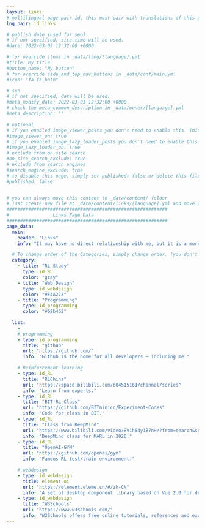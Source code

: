 ```yaml
---
layout: links
# multilingual page pair id, this must pair with translations of this page. (This name must be unique)
lng_pair: id_links

# publish date (used for seo)
# if not specified, site.time will be used.
#date: 2022-03-03 12:32:00 +0000

# for override items in _data/lang/[language].yml
#title: My title
#button_name: "My button"
# for override side_and_top_nav_buttons in _data/conf/main.yml
#icon: "fa fa-bath"

# seo
# if not specified, date will be used.
#meta_modify_date: 2022-03-03 12:32:00 +0000
# check the meta_common_description in _data/owner/[language].yml
#meta_description: ""

# optional
# if you enabled image_viewer_posts you don't need to enable this. This is only if image_viewer_posts = false
#image_viewer_on: true
# if you enabled image_lazy_loader_posts you don't need to enable this. This is only if image_lazy_loader_posts = false
#image_lazy_loader_on: true
# exclude from on site search
#on_site_search_exclude: true
# exclude from search engines
#search_engine_exclude: true
# to disable this page, simply set published: false or delete this file
#published: false


# you can always move this content to _data/content/ folder
# just create new file at _data/content/links/[language].yml and move content below.
###########################################################
#                Links Page Data
###########################################################
page_data:
  main:
    header: "Links"
    info: "It may have no direct relationship with me, but it is a more useful link."

  # To change order of the Categories, simply change order. (you don't need to change list order.)
  category:
    - title: "RL Study"
      type: id_RL
      color: "gray"
    - title: "Web Design"
      type: id_webdesign
      color: "#F4A273"
    - title: "Programming"
      type: id_programming
      color: "#62b462"

  list:
    -
    # programming
    - type: id_programming
      title: "github"
      url: "https://github.com/"
      info: "Github is the home for all developers — including me."

    # Reinforcement learning
    - type: id_RL
      title: "RLChina"
      url: "https://space.bilibili.com/604515161/channel/series"
      info: "Learn from experts."
    - type: id_RL
      title: "BIT-RL-Class"
      url: "https://github.com/BITminicc/Experiment-Codes"
      info: "Code for class in BIT."
    - type: id_RL
      title: "Class from DeepMind"
      url: "https://www.bilibili.com/video/BV1h54y1B7nH/?from=search&seid=14138284187456381757"
      info: "DeepMind class for MARL in 2020."
    - type: id_RL
      title: "OpenAI-GYM"
      url: "https://github.com/openai/gym"
      info: "Famous RL test/train environment."

    # webdesign
    - type: id_webdesign
      title: element ui
      url: "https://element.eleme.cn/#/zh-CN"
      info: "A set of desktop component library based on Vue 2.0 for developers, designers and product managers."
    - type: id_webdesign
      title: "W3Schools"
      url: "https://www.w3schools.com/"
      info: "W3Schools offers free online tutorials, references and exercises in all the major languages of the web. Covering popular subjects like HTML, CSS, JavaScript, Python, SQL, Java, and many more."
---
```

